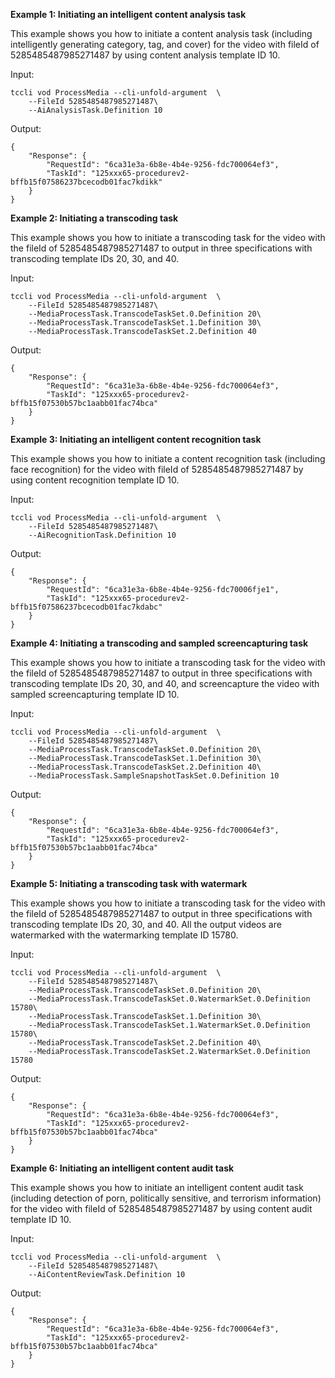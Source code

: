 **Example 1: Initiating an intelligent content analysis task**

This example shows you how to initiate a content analysis task (including intelligently generating category, tag, and cover) for the video with fileId of 5285485487985271487 by using content analysis template ID 10.

Input: 

```
tccli vod ProcessMedia --cli-unfold-argument  \
    --FileId 5285485487985271487\
    --AiAnalysisTask.Definition 10
```

Output: 
```
{
    "Response": {
        "RequestId": "6ca31e3a-6b8e-4b4e-9256-fdc700064ef3",
        "TaskId": "125xxx65-procedurev2-bffb15f07586237bcecodb01fac7kdikk"
    }
}
```

**Example 2: Initiating a transcoding task**

This example shows you how to initiate a transcoding task for the video with the fileId of 5285485487985271487 to output in three specifications with transcoding template IDs 20, 30, and 40.

Input: 

```
tccli vod ProcessMedia --cli-unfold-argument  \
    --FileId 5285485487985271487\
    --MediaProcessTask.TranscodeTaskSet.0.Definition 20\
    --MediaProcessTask.TranscodeTaskSet.1.Definition 30\
    --MediaProcessTask.TranscodeTaskSet.2.Definition 40
```

Output: 
```
{
    "Response": {
        "RequestId": "6ca31e3a-6b8e-4b4e-9256-fdc700064ef3",
        "TaskId": "125xxx65-procedurev2-bffb15f07530b57bc1aabb01fac74bca"
    }
}
```

**Example 3: Initiating an intelligent content recognition task**

This example shows you how to initiate a content recognition task (including face recognition) for the video with fileId of 5285485487985271487 by using content recognition template ID 10.

Input: 

```
tccli vod ProcessMedia --cli-unfold-argument  \
    --FileId 5285485487985271487\
    --AiRecognitionTask.Definition 10
```

Output: 
```
{
    "Response": {
        "RequestId": "6ca31e3a-6b8e-4b4e-9256-fdc70006fje1",
        "TaskId": "125xxx65-procedurev2-bffb15f07586237bcecodb01fac7kdabc"
    }
}
```

**Example 4: Initiating a transcoding and sampled screencapturing task**

This example shows you how to initiate a transcoding task for the video with the fileId of 5285485487985271487 to output in three specifications with transcoding template IDs 20, 30, and 40, and screencapture the video with sampled screencapturing template ID 10.

Input: 

```
tccli vod ProcessMedia --cli-unfold-argument  \
    --FileId 5285485487985271487\
    --MediaProcessTask.TranscodeTaskSet.0.Definition 20\
    --MediaProcessTask.TranscodeTaskSet.1.Definition 30\
    --MediaProcessTask.TranscodeTaskSet.2.Definition 40\
    --MediaProcessTask.SampleSnapshotTaskSet.0.Definition 10
```

Output: 
```
{
    "Response": {
        "RequestId": "6ca31e3a-6b8e-4b4e-9256-fdc700064ef3",
        "TaskId": "125xxx65-procedurev2-bffb15f07530b57bc1aabb01fac74bca"
    }
}
```

**Example 5: Initiating a transcoding task with watermark**

This example shows you how to initiate a transcoding task for the video with the fileId of 5285485487985271487 to output in three specifications with transcoding template IDs 20, 30, and 40. All the output videos are watermarked with the watermarking template ID 15780.

Input: 

```
tccli vod ProcessMedia --cli-unfold-argument  \
    --FileId 5285485487985271487\
    --MediaProcessTask.TranscodeTaskSet.0.Definition 20\
    --MediaProcessTask.TranscodeTaskSet.0.WatermarkSet.0.Definition 15780\
    --MediaProcessTask.TranscodeTaskSet.1.Definition 30\
    --MediaProcessTask.TranscodeTaskSet.1.WatermarkSet.0.Definition 15780\
    --MediaProcessTask.TranscodeTaskSet.2.Definition 40\
    --MediaProcessTask.TranscodeTaskSet.2.WatermarkSet.0.Definition 15780
```

Output: 
```
{
    "Response": {
        "RequestId": "6ca31e3a-6b8e-4b4e-9256-fdc700064ef3",
        "TaskId": "125xxx65-procedurev2-bffb15f07530b57bc1aabb01fac74bca"
    }
}
```

**Example 6: Initiating an intelligent content audit task**

This example shows you how to initiate an intelligent content audit task (including detection of porn, politically sensitive, and terrorism information) for the video with fileId of 5285485487985271487 by using content audit template ID 10.

Input: 

```
tccli vod ProcessMedia --cli-unfold-argument  \
    --FileId 5285485487985271487\
    --AiContentReviewTask.Definition 10
```

Output: 
```
{
    "Response": {
        "RequestId": "6ca31e3a-6b8e-4b4e-9256-fdc700064ef3",
        "TaskId": "125xxx65-procedurev2-bffb15f07530b57bc1aabb01fac74bca"
    }
}
```

